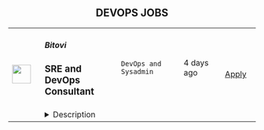 <div align="center"><h2>DEVOPS JOBS</h2></div><table><tr>
                <td width="100" height="100" rowspan="2">
                    <img src="https://wwr-pro.s3.amazonaws.com/logos/0018/5816/logo.gif" width="38px" height="auto">
                </td>
                <td width="300">
                    <h5>Bitovi</h5>
                    <h3> SRE and DevOps Consultant</h3>
                </td>
                <td width="300">
                    <code>DevOps and Sysadmin</code>
                </td>
                <td width="200">
                <text>4 days ago</text>
                </td>
                <td width="100" rowspan="2">
                <a href="https://weworkremotely.com/remote-jobs/bitovi-sre-and-devops-consultant-2" align="right" target="_blank">Apply</a>
                </td>
            </tr>
            <tr>
                <td colspan="3">
                <details><summary>Description</summary>
                <img src="https://we-work-remotely.imgix.net/logos/0018/5816/logo.gif?ixlib=rails-4.0.0&w=50&h=50&dpr=2&fit=fill&auto=compress" />

<p>
  <strong>Headquarters:</strong> Chicago
    <br /><strong>URL:</strong> <a href="https://bitovi.com">https://bitovi.com</a>
</p>

<div>​<strong><em>PLEASE NOTE: At this time we are placing a preference on candidates located in the United States and Canada. <br></em></strong><br>
</div><div><strong><br>Who are you?</strong></div><div>
<br>You’re an experienced DevOps Engineer and SRE with a thorough understanding of the full CI/CD pipeline, and your current role just isn’t holding your attention. You’d thrive in an environment where you can take an abstract goal from idea to reality with little to no guidance including research, architectural planning, proof-of-concept implementation, and full-scale implementation. You’re an autonomous person who is able to efficiently manage any number of simultaneous initiatives with detailed clarity, and you want the freedom to work where you want, when you want, and with the kinds of projects you enjoy most. <br><br>
</div><div>
<br>In your career so far, you’ve achieved: <br><br>
</div><ul>
<li>5+ years experience in a professional cloud computing role </li>
<li>Thorough understanding of the full CI/CD pipeline</li>
<li>Expertise in at least two CI tools and two CD tools </li>
<li>Experience creating complex cloud infrastructure using Infrastructure As Code (IAC)</li>
<li>Experience with Ansible and Terraform</li>
<li>Experience deploying and maintaining multiple production-ready Kubernetes clusters</li>
<li>Experience deploying and maintaining enterprise applications to a Kubernetes cluster </li>
<li>Experience in writing Helm charts </li>
<li>Experience in writing and publishing Docker containers </li>
<li>Experience using and building GitOps workflows</li>
<li>Experience in writing Bash scripts and at least 2 programming languages in addition to Bash </li>
<li>Experience improving system reliability through implementing metrics, logs, tracing, and APM systems</li>
</ul><div>
<br>If that sounds like you, read on. We’ve got a place for you at Bitovi!<br><br>
</div><div>
<br> </div><div><strong>Who are we?</strong></div><div>
<br>Bitovi helps companies create and deliver better software and applications. We’re driven by the desire to provide value - to our clients, to the technology community, and to our incredible team. </div><div>
<br>Every day, we design, build, and deliver a wide variety of high-profile applications built with tests, full docs, and a deployment process in place. We discuss and design architectures, review code, and research new technologies. We talk to our clients directly, guiding them through the process, identifying potential problems and unknowns, and tackling challenges.  </div><div>
<br>We help one another freely. We keep a Slack channel called ask-help and it’s used constantly. We develop new skills, build better developer tools, and work on new types of projects regularly - and take the time to present at conferences, give trainings, and run meetups. We’re huge devotees of open source, and our community of developers is second to none. </div><div>
<br>Our fully remote team consists of about 80 technology enthusiasts located around the US and Canada, as well as Brazil, UK, Algeria, and Egypt. We welcome diversity and non-traditional paths into the DevOps profession - we want the right <em>person</em>, not the right collection of tech keywords. </div><div>
<br>You can learn more about us with this short read: <a href="https://www.bitovi.com/blog/hello-potential-bitovian">Hello Potential Bitovian</a>. </div><div>
<strong><br>Check out our video via the application link on what it's like doing DevOps at Bitovi.</strong><br><br>
</div><div>
<strong><br>What will you do at Bitovi?<br></strong><br>
</div><div>You’ll get to work on interesting projects in a culture that values quality over quantity and collaboration over cowboy coding. You’ll have time for regular one-on-ones with your team lead, daily stand ups and weekly scrum-based meetings, and protected time to work on presentations, articles, or other passion projects.<br><br>
</div><div>Additionally, you'll:<br><br>
</div><div>
<strong>Build and Configure. </strong>The bulk of your day will be spent on engineering, and projects you might work on include:</div><ul>
<li>Migrating applications from on-prem to the cloud</li>
<li>Managing configuration for infrastructure and application deployments</li>
<li>Implementing and managing CI/CD pipelines</li>
<li>Architecting best-fit cloud provider, application, and tool stacks for clients</li>
<li>Using and contributing to open source projects <ul><li>Including internal ones like: <a href="https://bitovi.github.io/bitops/">BitOps</a>
</li></ul>
</li>
</ul><div>
<strong><br>Consult. </strong>You'll play a crucial role in guiding clients along their DevOps journeys, and you’ll meet with clients regularly to learn about their needs and update them on the progress of their projects. </div><div>
<strong><br>Travel. </strong>Pre-Covid, our development team traveled to meet with our clients in person, and we’ll be doing so again once it’s safe to travel. Travel averages 3-5 days every 10-12 weeks, and we’ll always be working with your schedule.  </div><div>
<strong><br>Teach. </strong>You’ll have protected time each week to present at conferences, give and attend trainings across a variety of topics, plan and run meetups, create and maintain open source projects, and create various kinds of content in your area of expertise, with Bitovi’s full support. </div><div>
<strong><br>Blog. </strong>You’ll write blogs for our company website based on solutions provided to our clients to continue to promote Bitovi DevOps' thought leadership in the DevOps space.</div><div>
<strong><br>Grow and Learn.</strong> You'll have opportunities for growth in DevOps and team lead roles.</div><div><br></div><div><strong><br>You’ll fit in well at Bitovi if you are: </strong></div><ul>
<li>Interested in development best practices </li>
<li>Experienced in contributing to or using open source projects </li>
<li>Flexible enough to work well autonomously or as part of a larger team </li>
<li>Always developing new skills, trying out new technology, and testing new ideas </li>
<li>Comfortable working with clients directly </li>
<li>Equally at ease in a leadership or team role </li>
</ul><div>
<br><br>
</div><div>
<strong><br>What does Bitovi offer?<br></strong><br>
</div><div>First and foremost: you’ll get to be part of a supportive, talented, amazing team who supports and challenges one another to do their most exceptional work. You’ll get to contribute to and lead a diverse array of projects, expand your skills and stature in the tech community, and build a portfolio of work you’re passionate about and proud of. <br><br>
</div><div>You’ll also enjoy excellent benefits, including: </div><ul>
<li>Competitive salary and annual bonus opportunity </li>
<li>(the base salary range for this role is $120-175K)</li>
<li>Completely remote work with flexible hours </li>
<li>401(k) matching </li>
<li>4 weeks of paid vacation in addition to 7 paid holidays </li>
<li>Health, dental, vision, and life insurance </li>
<li>Paid maternity and paternity leave </li>
<li>Biannual company retreats to places like Las Vegas, New Orleans, and Amelia Island (on hold during Covid, but definitely to return!) </li>
<li>Mini virtual retreats held quarterly during Covid </li>
</ul><div>
<br> <br><br>
</div><div><strong><br>How do you apply?</strong></div><div>
<br>Please share a resume or your LinkedIN profile and answer the following questions as part of the application:</div><ul>
<li>Why are you interested in this role at Bitovi?</li>
<li>What is something you recently worked on and are proud of?</li>
<li>What is a fun fact about yourself (Yes, we read these!)?</li>
</ul><div><br></div><div>
<strong><em>All job offers are contingent on successfully passing a background check.<br></em></strong><br>
</div><div>​</div>

<p><strong>To apply:</strong> <a href="https://weworkremotely.com/remote-jobs/bitovi-sre-and-devops-consultant-2">https://weworkremotely.com/remote-jobs/bitovi-sre-and-devops-consultant-2</a></p>

                </details>
                </td>
            </tr>,<tr>
                <td width="100" height="100" rowspan="2">
                    <img src="https://weworkremotely.com/assets/IsotypeV2-1ebe3dd57673f3e8d02b7490bc0faaef55d6a95d3a4aaf17298bd3ed503ae7fe.svg" width="38px" height="auto">
                </td>
                <td width="300">
                    <h5>Clevertech</h5>
                    <h3> Senior DevOps Engineer</h3>
                </td>
                <td width="300">
                    <code>DevOps and Sysadmin</code>
                </td>
                <td width="200">
                <text>6 days ago</text>
                </td>
                <td width="100" rowspan="2">
                <a href="https://weworkremotely.com/remote-jobs/clevertech-senior-devops-engineer-8" align="right" target="_blank">Apply</a>
                </td>
            </tr>
            <tr>
                <td colspan="3">
                <details><summary>Description</summary>
                

<p>
  <strong>Headquarters:</strong> New York, NY
    <br /><strong>URL:</strong> <a href="https://clevertech.biz">https://clevertech.biz</a>
</p>

<div>Experience Remote done Right. Over 20 years of remote experience, all 500+ staff are 100% remote and we still grow vibrant relationships, provide exceptional opportunities for career growth while working with stellar clients on ambitious projects<br><br>
</div><div><strong>What we're working on:</strong></div><div>
<br>Enterprise companies turn to us to help them launch innovative digital products that interact with hundreds of millions of customers, transactions and data points. The problems we solve every day are real and require creativity, grit and determination. We are building a culture that challenges norms while fostering experimentation and personal growth. In order to grasp the scale of problems we face, ideally, you have some exposure to Logistics, FinTech, Transportation, Insurance, Media or other complex multifactor industries<br><br>
</div><div><strong><br>Requirements</strong></div><ul>
<li>7+ years of professional experience (A technical assessment will be required)</li>
<li>Senior-level experience with AWS (EC2, RDS, S3, ECS, ELB)</li>
<li>Strong background in Linux and Mongo Atlas administration</li>
<li>Experience deploying Kubernetes in a production environment</li>
<li>Experience with CI/CD in Jenkins or CircleCi</li>
<li>Infrastructure as code (we use Terraform)</li>
<li>Experience with requirement gathering and presentation to executives</li>
<li>English fluency, verbal and written</li>
<li>Professional, empathic, team player</li>
<li>Problem solver, proactive, go-getter</li>
</ul><div>
<a href="https://cleverte.ch/3"><strong><br></strong></a><br>
</div><div><strong>Why Clevertech is an amazing place to work at</strong></div><div>At Clevertech, you can expect that you will:<br><br>
</div><ul>
<li>Be 100% dedicated to one project at a time so that you can hone your skills, innovate and grow</li>
<li>Be a part of a team of talented and friendly senior-level developers</li>
<li>Work on projects that allow you to use cutting edge tech. We believe in constantly evolving your mastery</li>
</ul><div>
<br>The result? We produce meaningful work and we are truly proud and excited to be creating waves in an industry under transformation.<br><br><br><strong>Benefits of joining the Clevertech team</strong>
</div><div>We know that people do their best work when they’re taken care of. So we make sure to offer great benefits:<br><br>
</div><ul>
<li>Competitive Salaries</li>
<li>1 Month Paid Time Off For You</li>
<li>Personal Development Fund</li>
<li>Tenure-Based Rewards</li>
<li>Flexible Family Leave</li>
<li>Clevertech University</li>
<li>Clevertech Gives Back</li>
<li>Amazing Culture &amp; Strong Community</li>
</ul><div>
<br><br>
</div>

<p><strong>To apply:</strong> <a href="https://weworkremotely.com/remote-jobs/clevertech-senior-devops-engineer-8">https://weworkremotely.com/remote-jobs/clevertech-senior-devops-engineer-8</a></p>

                </details>
                </td>
            </tr>,<tr>
                <td width="100" height="100" rowspan="2">
                    <img src="https://remotive.com/job/1344659/logo" width="38px" height="auto">
                </td>
                <td width="300">
                    <h5>Toptal</h5>
                    <h3>Senior DevOps Engineer</h3>
                </td>
                <td width="300">
                    <code>AWS,developer,devops,growth</code>
                </td>
                <td width="200">
                <text>14 days ago</text>
                </td>
                <td width="100" rowspan="2">
                <a href="https://remotive.com/remote-jobs/devops/senior-devops-engineer-1344659" align="right" target="_blank">Apply</a>
                </td>
            </tr>
            <tr>
                <td colspan="3">
                <details><summary>Description</summary>
                <p class="h2" dir="ltr" style="margin-top: 18pt; margin-bottom: 4pt; line-height: 1.38;"><em style="color: rgb(0, 0, 0);   font-weight: 600; letter-spacing: 0.75px;">Design your full-time freelance career as a top freelance developer with Toptal.</em><br></p><p dir="ltr" style="margin-top: 12pt; margin-bottom: 12pt; line-height: 1.38;"><span style="font-variant-numeric: normal; font-variant-east-asian: normal; vertical-align: baseline; white-space: pre-wrap; color: rgb(0, 0, 0);">Freelance work is defining developer careers in exciting new ways. If you’re passionate about finding rapid career growth potential working with leading Fortune 500 brands and innovative Silicon Valley startups, Toptal could be a great fit for your next career shift. </span></p><p dir="ltr" style="margin-top: 12pt; margin-bottom: 12pt; line-height: 1.38;"><span style="font-variant-numeric: normal; font-variant-east-asian: normal; vertical-align: baseline; white-space: pre-wrap; color: rgb(0, 0, 0);">Toptal is an exclusive talent network made up of the world’s top 3% of developers, connecting the best and brightest freelancers with top organizations. Unlike a 9-to-5 job, you’ll choose your own schedule and work from anywhere. </span><span style="font-variant-numeric: normal; font-variant-east-asian: normal; vertical-align: baseline; white-space: pre-wrap; font-weight: 700; color: rgb(0, 0, 0);">Jobs come to you, so you won’t bid for projects against other developers in a race to the bottom.</span><span style="font-variant-numeric: normal; font-variant-east-asian: normal; vertical-align: baseline; white-space: pre-wrap; color: rgb(0, 0, 0);"> Plus, Toptal takes care of all the overhead, empowering you to focus on successful engagements while getting paid on time, at the rate you decide, every time. Our sophisticated screening process makes sure you are provided with top clients without additional overhead, as well as assistance in maximizing the potential of your full-time freelance career. Joining the Toptal network also gives you access to technical training programs, mentors, and coaching programs, so you can connect with a global community of experts like you to share peer-to-peer knowledge and expand your network globally. </span></p><p dir="ltr" style="margin-top: 12pt; margin-bottom: 12pt; line-height: 1.38;"><span style="font-variant-numeric: normal; font-variant-east-asian: normal; vertical-align: baseline; white-space: pre-wrap; color: rgb(0, 0, 0);">As a freelance developer, you can become a part of an ever-expanding community of experts in over 120 countries, working remotely on projects that meet your career ambitions. </span></p><p dir="ltr" style="margin-top: 12pt; margin-bottom: 12pt; line-height: 1.38;"><span style="font-variant-numeric: normal; font-variant-east-asian: normal; vertical-align: baseline; white-space: pre-wrap; color: rgb(0, 0, 0);">That’s why the world’s top 3% of developers choose Toptal. DevOps Engineers in our network share:</span></p><ul style="padding-inline-start: 48px;"><li dir="ltr" style="list-style-type: disc; font-variant-numeric: normal; font-variant-east-asian: normal; vertical-align: baseline; background-color: transparent; white-space: pre; color: rgb(0, 0, 0);"><p dir="ltr" style="margin-top: 0pt; margin-bottom: 0pt; line-height: 1.38;"><span style="font-variant-numeric: normal; font-variant-east-asian: normal; vertical-align: baseline; white-space: pre-wrap;">English language proficiency</span></p></li><li dir="ltr" style="list-style-type: disc; font-variant-numeric: normal; font-variant-east-asian: normal; vertical-align: baseline; background-color: transparent; white-space: pre; color: rgb(0, 0, 0);"><p dir="ltr" style="margin-top: 0pt; margin-bottom: 0pt; line-height: 1.38;"><span style="font-variant-numeric: normal; font-variant-east-asian: normal; vertical-align: baseline; white-space: pre-wrap; font-weight: 700;">3+ years</span><span style="font-variant-numeric: normal; font-variant-east-asian: normal; vertical-align: baseline; white-space: pre-wrap;"> of professional experience in software development</span></p></li><li dir="ltr" style="list-style-type: disc; font-variant-numeric: normal; font-variant-east-asian: normal; vertical-align: baseline; background-color: transparent; white-space: pre; color: rgb(0, 0, 0);"><p dir="ltr" style="margin-top: 0pt; margin-bottom: 0pt; line-height: 1.38;"><span style="font-variant-numeric: normal; font-variant-east-asian: normal; vertical-align: baseline; white-space: pre-wrap;">Solid experience with </span><span style="font-variant-numeric: normal; font-variant-east-asian: normal; vertical-align: baseline; white-space: pre-wrap; font-weight: 700;">AWS</span><span style="font-variant-numeric: normal; font-variant-east-asian: normal; vertical-align: baseline; white-space: pre-wrap;"> is a strong advantage</span></p></li><li dir="ltr" style="list-style-type: disc; font-variant-numeric: normal; font-variant-east-asian: normal; vertical-align: baseline; background-color: transparent; white-space: pre; color: rgb(0, 0, 0);"><p dir="ltr" style="margin-top: 0pt; margin-bottom: 0pt; line-height: 1.38;"><span style="font-variant-numeric: normal; font-variant-east-asian: normal; vertical-align: baseline; white-space: pre-wrap;">Project management skills</span></p></li><li dir="ltr" style="list-style-type: disc; font-variant-numeric: normal; font-variant-east-asian: normal; vertical-align: baseline; background-color: transparent; white-space: pre; color: rgb(0, 0, 0);"><p dir="ltr" style="margin-top: 0pt; margin-bottom: 0pt; line-height: 1.38;"><span style="font-variant-numeric: normal; font-variant-east-asian: normal; vertical-align: baseline; white-space: pre-wrap;">A keen attention to detail</span></p></li><li dir="ltr" style="list-style-type: disc; font-variant-numeric: normal; font-variant-east-asian: normal; vertical-align: baseline; background-color: transparent; white-space: pre; color: rgb(0, 0, 0);"><p dir="ltr" style="margin-top: 0pt; margin-bottom: 0pt; line-height: 1.38;"><span style="font-variant-numeric: normal; font-variant-east-asian: normal; vertical-align: baseline; white-space: pre-wrap;">Experience with system architecture or leading a software team is a strong advantage</span></p></li><li dir="ltr" style="list-style-type: disc; font-variant-numeric: normal; font-variant-east-asian: normal; vertical-align: baseline; background-color: transparent; white-space: pre; color: rgb(0, 0, 0);"><p dir="ltr" style="margin-top: 0pt; margin-bottom: 42pt; line-height: 1.38;"><span style="font-variant-numeric: normal; font-variant-east-asian: normal; vertical-align: baseline; white-space: pre-wrap; font-weight: 700;">Full-time availability</span><span style="font-variant-numeric: normal; font-variant-east-asian: normal; vertical-align: baseline; white-space: pre-wrap;"> is a strong advantage</span></p></li></ul><p dir="ltr" style="margin-top: 12pt; margin-bottom: 12pt; line-height: 1.38;"><span style="font-variant-numeric: normal; font-variant-east-asian: normal; vertical-align: baseline; white-space: pre-wrap; color: rgb(0, 0, 0);">Curious to know how much you could make? Check out our DevOps engineer rate calculator:</span><a href="https://topt.al/rRcmJn" rel="nofollow" style="text-decoration: none;"><span style="font-variant-numeric: normal; font-variant-east-asian: normal; vertical-align: baseline; white-space: pre-wrap; color: rgb(0, 0, 0);"> </span></a><a href="https://topt.al/rqcbMg" rel="nofollow">https://topt.al/rqcbMg</a></p><p dir="ltr" style="margin-top: 12pt; margin-bottom: 12pt; line-height: 1.38;"><span style="font-variant-numeric: normal; font-variant-east-asian: normal; vertical-align: baseline; white-space: pre-wrap; color: rgb(0, 0, 0);">If you’re interested in pursuing an engaging career working on full-time freelance jobs for exclusive clients, take the next step by clicking apply and filling out the short form:</span><a href="https://topt.al/VwcMQG" rel="nofollow" style="text-decoration: none;"><span style="font-variant-numeric: normal; font-variant-east-asian: normal; vertical-align: baseline; white-space: pre-wrap; color: rgb(0, 0, 0);"> </span></a><span style="font-variant-numeric: normal; font-variant-east-asian: normal; text-decoration-skip-ink: none; vertical-align: baseline; white-space: pre-wrap; color: rgb(17, 85, 204);"><a href="https://topt.al/Qkcv4y" rel="nofollow"><span style="font-weight: 600; color: rgb(0, 0, 0); letter-spacing: 0.75px;">https://topt.al/Qkcv4y</span></a></span></p>
<img src="https://remotive.com/job/track/1344659/blank.gif?source=public_api" alt=""/>
                </details>
                </td>
            </tr></table>